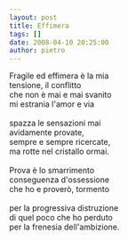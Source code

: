 ```yaml
---
layout: post
title: Effimera
tags: []
date: 2008-04-10 20:25:00
author: pietro
---
```

Fragile ed effimera è la mia<br/>tensione, il conflitto<br/>che non è mai e mai svanito<br/>mi estrania l'amor e via<br/><br/>spazza le sensazioni mai<br/>avidamente provate,<br/>sempre e sempre ricercate,<br/>ma rotte nel cristallo ormai.<br/><br/>Prova è lo smarrimento<br/>conseguenza d'ossessione<br/>che ho e proverò, tormento<br/><br/>per la progressiva distruzione<br/>di quel poco che ho perduto<br/>per la frenesia dell'ambizione.
